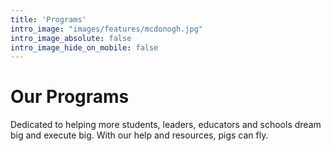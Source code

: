 ```yaml
---
title: 'Programs'
intro_image: "images/features/mcdonogh.jpg"
intro_image_absolute: false
intro_image_hide_on_mobile: false
---
```


# Our Programs

Dedicated to helping more students, leaders, educators and schools dream big and execute big. With our help and resources, pigs can fly.